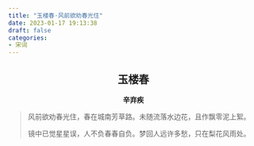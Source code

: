 ```yaml
---
title: "玉楼春·风前欲劝春光住"
date: 2023-01-17 19:13:38
draft: false
categories:
- 宋词
---
```


## <center>玉楼春</center>
**<center>辛弃疾</center>**

> 风前欲劝春光住，春在城南芳草路。未随流落水边花，且作飘零泥上絮。
>
> 镜中已觉星星误，人不负春春自负。梦回人远许多愁，只在梨花风雨处。
